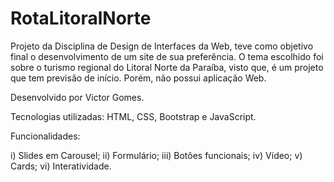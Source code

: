 # RotaLitoralNorte
Projeto da Disciplina de Design de Interfaces da Web, teve como objetivo final o desenvolvimento de um site de sua preferência. O tema escolhido foi sobre o turismo regional do Litoral Norte da Paraíba, visto que, é um projeto que tem previsão de início. Porém, não possui aplicação Web.

Desenvolvido por Victor Gomes.

Tecnologias utilizadas: HTML, CSS, Bootstrap e JavaScript.

Funcionalidades: 

i) Slides em Carousel;
ii) Formulário;
iii) Botões funcionais;
iv) Vídeo;
v) Cards;
vi) Interatividade.

